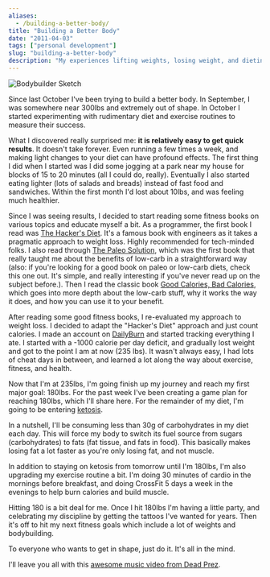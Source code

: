 ```yaml
---
aliases:
  - /building-a-better-body/
title: "Building a Better Body"
date: "2011-04-03"
tags: ["personal development"]
slug: "building-a-better-body"
description: "My experiences lifting weights, losing weight, and dieting."
---
```



![Bodybuilder Sketch][]


Since last October I've been trying to build a better body.  In September, I
was somewhere near 300lbs and extremely out of shape.  In October I started
experimenting with rudimentary diet and exercise routines to measure their
success.

What I discovered really surprised me: **it is relatively easy to get quick
results**.  It doesn't take forever.  Even running a few times a week, and
making light changes to your diet can have profound effects.  The first thing
I did when I started was I did some jogging at a park near my house for blocks
of 15 to 20 minutes (all I could do, really).  Eventually I also started eating
lighter (lots of salads and breads) instead of fast food and sandwiches.
Within the first month I'd lost about 10lbs, and was feeling much healthier.

Since I was seeing results, I decided to start reading some fitness books on
various topics and educate myself a bit.  As a programmer, the first book I
read was [The Hacker's Diet][].  It's a famous book with engineers as it takes
a pragmatic approach to weight loss.  Highly recommended for tech-minded folks.
I also read through [The Paleo Solution][], which was the first book that
really taught me about the benefits of low-carb in a straightforward way (also:
if you're looking for a good book on paleo or low-carb diets, check this one
out.  It's simple, and really interesting if you've never read up on the
subject before.).  Then I read the classic book
[Good Calories, Bad Calories][], which goes into more depth about the low-carb
stuff, why it works the way it does, and how you can use it to your benefit.

After reading some good fitness books, I re-evaluated my approach to weight
loss.  I decided to adapt the "Hacker's Diet" approach and just count calories.
I made an account on [DailyBurn][] and started tracking everything I ate. I
started with a -1000 calorie per day deficit, and gradually lost weight and got
to the point I am at now (235 lbs).  It wasn't always easy, I had lots of cheat
days in between, and learned a lot along the way about exercise, fitness, and
health.

Now that I'm at 235lbs, I'm going finish up my journey and reach my first major
goal: 180lbs.  For the past week I've been creating a game plan for reaching
180lbs, which I'll share here.  For the remainder of my diet, I'm going to be
entering [ketosis][].

In a nutshell, I'll be consuming less than 30g of carbohydrates in my diet each
day.  This will force my body to switch its fuel source from sugars
(carbohydrates) to fats (fat tissue, and fats in food).  This basically makes
losing fat a lot faster as you're only losing fat, and not muscle.

In addition to staying on ketosis from tomorrow until I'm 180lbs, I'm also
upgrading my exercise routine a bit.  I'm doing 30 minutes of cardio in the
mornings before breakfast, and doing CrossFit 5 days a week in the evenings to
help burn calories and build muscle.

Hitting 180 is a bit deal for me.  Once I hit 180lbs I'm having a little party,
and celebrating my discipline by getting the tattoos I've wanted for years.
Then it's off to hit my next fitness goals which include a lot of weights and
bodybuilding.

To everyone who wants to get in shape, just do it.  It's all in the mind.

I'll leave you all with this [awesome music video from Dead Prez][].


  [Bodybuilder Sketch]: /static/images/2011/bodybuilder-sketch.png "Bodybuilder Sketch"
  [The Hacker's Diet]: http://www.fourmilab.ch/hackdiet/ "The Hacker's Diet"
  [The Paleo Solution]: http://www.amazon.com/gp/product/0982565844/ref=as_li_ss_tl?ie=UTF8&camp=1789&creative=390957&creativeASIN=0982565844&linkCode=as2&tag=rdegges-20 "The Paleo Solution"
  [Good Calories, Bad Calories]: http://www.amazon.com/gp/product/1400033462/ref=as_li_ss_tl?ie=UTF8&camp=1789&creative=390957&creativeASIN=1400033462&linkCode=as2&tag=rdegges-20 "Good Calories, Bad Calories"
  [DailyBurn]: http://dailyburn.com/ "DailyBurn"
  [ketosis]: http://forum.bodybuilding.com/showthread.php?t=132598293 "ketosis"
  [awesome music video from Dead Prez]: http://www.youtube.com/watch?v=8nartK6wodo "Back on my Regimen"

